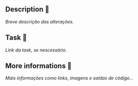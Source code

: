 ## Description 📝
_Breve descrição das alterações._

## Task 🔗
_Link da task, se nescessário._

## More informations 🔎
_Mais informações como links, imagens e saídas de código..._

